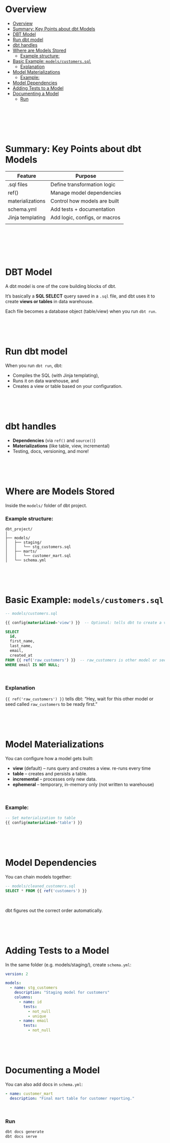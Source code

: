 # Overview

- [Overview](#overview)
- [Summary: Key Points about dbt Models](#summary-key-points-about-dbt-models)
- [DBT Model](#dbt-model)
- [Run dbt model](#run-dbt-model)
- [dbt handles](#dbt-handles)
- [Where are Models Stored](#where-are-models-stored)
    - [Example structure:](#example-structure)
- [Basic Example: `models/customers.sql`](#basic-example-modelscustomerssql)
    - [Explanation](#explanation)
- [Model Materializations](#model-materializations)
    - [Example:](#example)
- [Model Dependencies](#model-dependencies)
- [Adding Tests to a Model](#adding-tests-to-a-model)
- [Documenting a Model](#documenting-a-model)
    - [Run](#run)

&nbsp;

&nbsp;

&nbsp;

# Summary: Key Points about dbt Models

| Feature          | Purpose                       |
| ---------------- | ----------------------------- |
| .sql files       | Define transformation logic   |
| ref()            | Manage model dependencies     |
| materializations | Control how models are built  |
| schema.yml       | Add tests + documentation     |
| Jinja templating | Add logic, configs, or macros |
|                  |                               |

&nbsp;

&nbsp;

&nbsp;

# DBT Model

A dbt model is one of the core building blocks of dbt.

It’s basically a **SQL SELECT** query saved in a `.sql` file, and dbt uses it to create **views or tables** in data warehouse.

Each file becomes a database object (table/view) when you run `dbt run`.

&nbsp;

&nbsp;

# Run dbt model

When you run `dbt run`, dbt:

- Compiles the SQL (with Jinja templating),
- Runs it on data warehouse, and
- Creates a view or table based on your configuration.

&nbsp;

&nbsp;

# dbt handles

- **Dependencies** (via `ref()` and `source()`)
- **Materializations** (like table, view, incremental)
- Testing, docs, versioning, and more!

&nbsp;

&nbsp;

# Where are Models Stored

Inside the `models/` folder of dbt project.

### Example structure:

```pgsql
dbt_project/
│
├── models/
│   ├── staging/
│   │   └── stg_customers.sql
│   ├── marts/
│   │   └── customer_mart.sql
│   └── schema.yml
```

&nbsp;

&nbsp;

# Basic Example: `models/customers.sql`

```sql
-- models/customers.sql

{{ config(materialized='view') }}  -- Optional: tells dbt to create a view

SELECT
  id,
  first_name,
  last_name,
  email,
  created_at
FROM {{ ref('raw_customers') }}  -- raw_customers is other model or seed file
WHERE email IS NOT NULL;
```

&nbsp;

### Explanation

`{{ ref('raw_customers') }}` tells dbt:
“Hey, wait for this other model or seed called `raw_customers` to be ready first.”

&nbsp;

&nbsp;

# Model Materializations

You can configure how a model gets built:

- **view** (default) – runs query and creates a view. re-runs every time
- **table** – creates and persists a table.
- **incremental** – processes only new data.
- **ephemeral** – temporary, in-memory only (not written to warehouse)

&nbsp;

### Example:

```sql
-- Set materialization to table
{{ config(materialized='table') }}
```

&nbsp;

&nbsp;

# Model Dependencies

You can chain models together:

```sql
-- models/cleaned_customers.sql
SELECT * FROM {{ ref('customers') }}
```

&nbsp;

dbt figures out the correct order automatically.

&nbsp;

&nbsp;

# Adding Tests to a Model

In the same folder (e.g. models/staging/), create `schema.yml`:

```yaml
version: 2

models:
  - name: stg_customers
    description: "Staging model for customers"
    columns:
      - name: id
        tests:
          - not_null
          - unique
      - name: email
        tests:
          - not_null
```

&nbsp;

&nbsp;

# Documenting a Model

You can also add docs in `schema.yml`:

```yaml
- name: customer_mart
  description: "Final mart table for customer reporting."
```

&nbsp;

### Run

```bash
dbt docs generate
dbt docs serve
```

&nbsp;

&nbsp;

&nbsp;

&nbsp;

&nbsp;

&nbsp;

&nbsp;

&nbsp;

&nbsp;

&nbsp;

&nbsp;

&nbsp;

&nbsp;

&nbsp;
